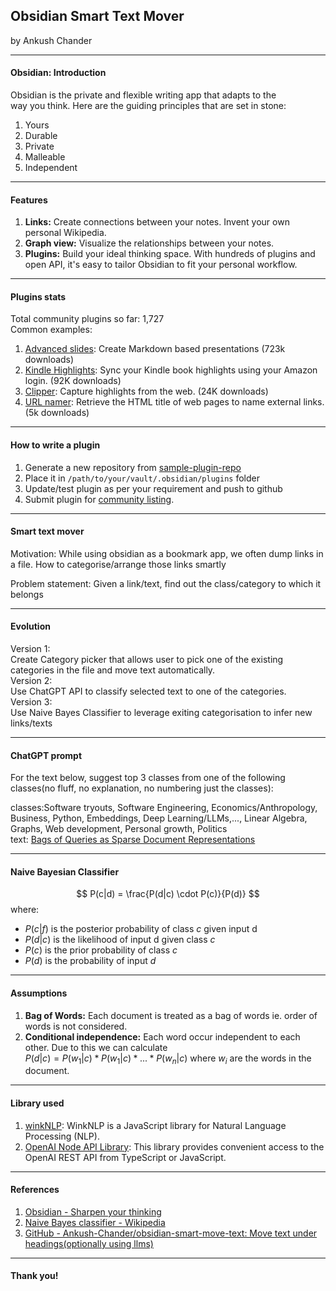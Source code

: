 ## Obsidian Smart Text Mover
by Ankush Chander

---



#### Obsidian: Introduction

Obsidian is the private and flexible writing app that adapts to the way you think.
Here are the guiding principles that are set in stone: <!-- element align="left" -->
1. Yours  
2. Durable  
3. Private  
4. Malleable  
5. Independent  

---

#### Features 
1. **Links:** Create connections between your notes.  Invent your own personal Wikipedia.
2. **Graph view:** Visualize the relationships between your notes.
3. **Plugins:** Build your ideal thinking space. With hundreds of plugins and  open API, it's easy to tailor Obsidian to fit your personal workflow.

---
#### Plugins stats
Total community plugins so far: 1,727  
Common examples: 
1. [Advanced slides](https://obsidian.md/plugins?id=obsidian-advanced-slides): Create Markdown based presentations (723k downloads) 
2. [Kindle Highlights](https://obsidian.md/plugins?id=obsidian-kindle-plugin): Sync your Kindle book highlights using your Amazon login. (92K downloads)
3. [Clipper](https://obsidian.md/plugins?id=obsidian-clipper): Capture highlights from the web. (24K downloads)
4. [URL namer](https://obsidian.md/plugins?id=url-namer): Retrieve the HTML title of web pages to name external links. (5k downloads)


---
#### How to write a plugin
1. Generate a new repository from [sample-plugin-repo](https://github.com/obsidianmd/obsidian-sample-plugin)
2. Place it in  `/path/to/your/vault/.obsidian/plugins` folder
3. Update/test plugin as per your requirement and push to github
4. Submit plugin for [community listing](https://github.com/obsidianmd/obsidian-releases). 
---
#### Smart text mover
Motivation: 
While using obsidian as a bookmark app, we often dump links in a file. How to categorise/arrange those links smartly<!-- element align="left" -->
  
Problem statement: 
Given a link/text, find out the class/category to which it belongs<!-- element align="left" --> 


---
#### Evolution
Version 1:  
Create Category picker that allows user to pick one of the existing categories in the file and move text automatically.<!-- element align="left" -->  
Version 2:  
Use ChatGPT API to classify selected text to one of the categories.  
Version 3:  
Use Naive Bayes Classifier to leverage exiting categorisation to infer new links/texts 

---
#### ChatGPT prompt

For the text below, suggest top 3 classes from one of the following classes(no fluff, no explanation, no numbering just the classes): <!-- element align="left" -->  

classes:Software tryouts, Software Engineering, Economics/Anthropology, Business, Python, Embeddings, Deep Learning/LLMs,..., Linear Algebra, Graphs, Web development, Personal growth, Politics<!-- element align="left" -->    
text: [Bags of Queries as Sparse Document Representations](https://www.linkedin.com/pulse/bags-queries-sparse-document-representations-daniel-tunkelang-1jsic)

---

#### Naive Bayesian Classifier



$$ P(c|d) = \frac{P(d|c) \cdot P(c)}{P(d)} $$
where:
- $P(c|f)$ is the posterior probability of class $c$ given input d
- $P(d|c)$ is the likelihood of input d given class $c$
- $P(c)$ is the prior probability of class $c$
- $P(d)$ is the probability of input $d$
---
#### Assumptions
1. **Bag of Words:** Each document is treated as a bag of words ie. order of words is not considered.
2. **Conditional independence:** Each word occur independent to each other. Due to this we can calculate  
   $P(d|c) = P(w_1|c)*P(w_1|c)*...*P(w_{n}|c)$
   where $w_i$ are the words in the document.
---

#### Library used

1. [winkNLP](https://winkjs.org/wink-nlp/): WinkNLP is a JavaScript library for Natural Language Processing (NLP).
2. [OpenAI Node API Library](https://www.npmjs.com/package/openai/v/4.8.0): This library provides convenient access to the OpenAI REST API from TypeScript or JavaScript.



---

#### References
1. [Obsidian - Sharpen your thinking](https://obsidian.md)
2. [Naive Bayes classifier - Wikipedia](https://en.wikipedia.org/wiki/Naive%20Bayes%20classifier)
3. [GitHub - Ankush-Chander/obsidian-smart-move-text: Move text under headings(optionally using llms)](https://github.com/Ankush-Chander/obsidian-smart-move-text)

---
#### Thank you!
